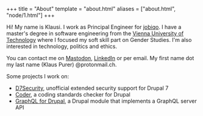 +++
title = "About"
template = "about.html"
aliases = ["about.html", "node/1.html"]
+++

Hi! My name is Klausi. I work as Principal Engineer for [jobiqo](https://www.jobiqo.com). I have a master's degree in software engineering from the [Vienna University of Technology](https://www.tuwien.at/) where I focused my soft skill part on Gender Studies. I'm also interested in technology, politics and ethics.

You can contact me on <a rel="me" href="https://mastodon.social/@klausi">Mastodon</a>, [LinkedIn](https://www.linkedin.com/in/klausi/) or per email. My first name dot my last name (Klaus Purer) @protonmail.ch.

Some projects I work on:

* [D7Security](https://www.d7security.org), unofficial extended security support for Drupal 7
* [Coder](https://www.drupal.org/project/coder), a coding standards checker for Drupal
* [GraphQL for Drupal](https://www.drupal.org/project/graphql), a Drupal module that implements a GraphQL server API
